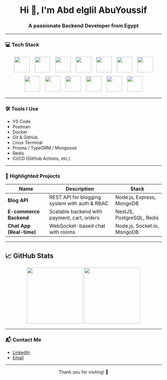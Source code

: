 <h1 align="center">Hi 👋, I'm Abd elglil AbuYoussif</h1>
<h3 align="center">A passionate Backend Developer from Egypt</h3>

---

### 💻 Tech Stack

<div align="center">
  
  <img src="https://cdn.jsdelivr.net/gh/devicons/devicon/icons/c/c-original.svg" width="50" style="margin: 6px;" />
  <img src="https://cdn.jsdelivr.net/gh/devicons/devicon/icons/csharp/csharp-original.svg" width="50" style="margin: 6px;" />
  <img src="https://cdn.jsdelivr.net/gh/devicons/devicon/icons/html5/html5-original.svg" width="50" style="margin: 6px;" />
  <img src="https://cdn.jsdelivr.net/gh/devicons/devicon/icons/css3/css3-original.svg" width="50" style="margin: 6px;" />
  <img src="https://cdn.jsdelivr.net/gh/devicons/devicon/icons/javascript/javascript-original.svg" width="50" style="margin: 6px;" />
  <img src="https://cdn.jsdelivr.net/gh/devicons/devicon/icons/bootstrap/bootstrap-original.svg" width="50" style="margin: 6px;" />
  <img src="https://cdn.jsdelivr.net/gh/devicons/devicon/icons/jquery/jquery-original.svg" width="50" style="margin: 6px;" />
  <img src="https://cdn.jsdelivr.net/gh/devicons/devicon/icons/dot-net/dot-net-original.svg" width="50" style="margin: 6px;" />
  <img src="https://cdn.jsdelivr.net/gh/devicons/devicon/icons/microsoftsqlserver/microsoftsqlserver-plain.svg" width="50" style="margin: 6px;" />
  <img src="https://cdn.jsdelivr.net/gh/devicons/devicon/icons/mysql/mysql-original.svg" width="50" style="margin: 6px;" /> 
  <img src="https://cdn.jsdelivr.net/gh/devicons/devicon/icons/azure/azure-original.svg" width="50" style="margin: 6px;" />
  <img src="https://cdn.jsdelivr.net/gh/devicons/devicon/icons/docker/docker-original.svg" width="50" style="margin: 6px;" />
  <img src="https://cdn.jsdelivr.net/gh/devicons/devicon/icons/git/git-original.svg" width="50" style="margin: 6px;" />

</div>

---

### 🛠 Tools I Use

- VS Code
- Postman
- Docker
- Git & GitHub
- Linux Terminal
- Prisma / TypeORM / Mongoose
- Redis
- CI/CD (GitHub Actions, etc.)

---

### 📌 Highlighted Projects

| Name | Description | Stack |
|------|-------------|-------|
| **Blog API** | REST API for blogging system with auth & RBAC | Node.js, Express, MongoDB |
| **E-commerce Backend** | Scalable backend with payment, cart, orders | NestJS, PostgreSQL, Redis |
| **Chat App (Real-time)** | WebSocket-based chat with rooms | Node.js, Socket.io, MongoDB |

---

## 📈 GitHub Stats

<p align="center">
  <img src="https://github-readme-stats.vercel.app/api?username=ahmedsaleh374&show_icons=true&theme=default" height="180" />
  <img src="https://github-readme-stats.vercel.app/api/top-langs/?username=ahmedsaleh374&layout=compact&theme=default" height="180" />
</p>

---

### 📬 Contact Me

- [LinkedIn](https://www.linkedin.com/in/abd-el-galiel-ibrahim-abu-youssef-b8599b370)
- [Email](mailto:giloboss05@gmail.com)


---

<p align="center">Thank you for visiting! 🚀</p>
